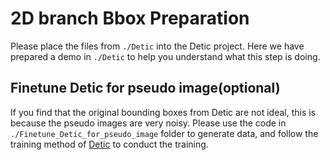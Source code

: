 # 2D branch Bbox Preparation

Please place the files from `./Detic` into the Detic project. Here we have prepared a demo in `./Detic` to help you understand what this step is doing.

## Finetune Detic for pseudo image(optional)

If you find that the original bounding boxes from Detic are not ideal, this is because the pseudo images are very noisy. Please use the code in `./Finetune_Detic_for_pseudo_image` folder to generate data, and follow the training method of [Detic](https://github.com/facebookresearch/Detic) to conduct the training.